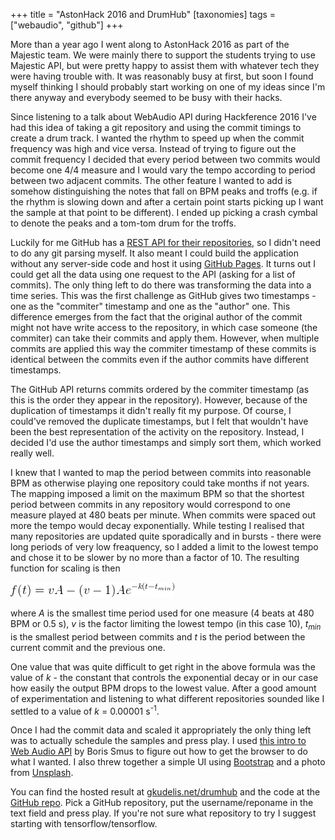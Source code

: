 +++
title = "AstonHack 2016 and DrumHub"
[taxonomies]
tags = ["webaudio", "github"]
+++

More than a year ago I went along to AstonHack 2016 as part of the Majestic
team.  We were mainly there to support the students trying to use Majestic
API, but were pretty happy to assist them with whatever tech they were having
trouble with. It was reasonably busy at first, but soon I found myself thinking
I should probably start working on one of my ideas since I'm there anyway and
everybody seemed to be busy with their hacks.

Since listening to a talk about WebAudio API during Hackference 2016 I've had
this idea of taking a git repository and using the commit timings to create a
drum track. I wanted the rhythm to speed up when the commit frequency was high
and vice versa. Instead of trying to figure out the commit frequency I decided
that every period between two commits would become one 4/4 measure and I would
vary the tempo according to period between two adjacent commits. The other
feature I wanted to add is somehow distinguishing the notes that fall on BPM
peaks and troffs (e.g.  if the rhythm is slowing down and after a certain point
starts picking up I want the sample at that point to be different). I ended up
picking a crash cymbal to denote the peaks and a tom-tom drum for the troffs.

Luckily for me GitHub has a [REST API for their repositories](https://developer.github.com/v3/), so I didn't
need to do any git parsing myself. It also meant I could build the application
without any server-side code and host it using [GitHub Pages](https://pages.github.com/). It turns out I could
get all the data using one request to the API (asking for a list of commits). The
only thing left to do there was transforming the data into a time series. This
was the first challenge as GitHub gives two timestamps - one as the "commiter"
timestamp and one as the "author" one. This difference emerges from the fact
that the original author of the commit might not have write access to the repository,
in which case someone (the commiter) can take their commits and apply them.
However, when multiple commits are applied this way the commiter timestamp of
these commits is identical between the commits even if the author commits
have different timestamps.

The GitHub API returns commits ordered by the commiter timestamp (as this is the
order they appear in the repository). However, because of the duplication of
timestamps it didn't really fit my purpose. Of course, I could've removed the
duplicate timestamps, but I felt that wouldn't have been the best
representation of the activity on the repository. Instead, I decided I'd use
the author timestamps and simply sort them, which worked really well.

I knew that I wanted to map the period between commits into reasonable BPM as
otherwise playing one repository could take months if not years. The mapping
imposed a limit on the maximum BPM so that the shortest period between commits
in any repository would correspond to one measure played at 480 beats per minute.
When commits were spaced out more the tempo would decay exponentially.
While testing I realised that many repositories are updated quite sporadically
and in bursts - there were long periods of very low freaquency, so I added a limit
to the lowest tempo and chose it to be slower by no more than a factor of 10. The
resulting function for scaling is then

<img src="/images/astonhack-drumhub/bpm-formula.png" class="formula">

where <var>A</var> is the smallest time period used for one measure (4 beats at
480 BPM or 0.5 s), <var>v</var> is the factor limiting the lowest tempo
(in this case 10), <var>t<sub>min</sub></var> is the smallest period between
commits and <var>t</var> is the period between the current commit and the
previous one.

One value that was quite difficult to get right in the above formula was the
value of <var>k</var> - the constant that controls the exponential decay or
in our case how easily the output BPM drops to the lowest value. After a good
amount of experimentation and listening to what different repositories sounded
like I settled to a value of <var>k</var> = 0.00001 s<sup>-1</sup>.

Once I had the commit data and scaled it appropriately the only thing left was
to actually schedule the samples and press play. I used
[this intro to Web Audio API](https://www.html5rocks.com/en/tutorials/audio/scheduling://www.html5rocks.com/en/tutorials/webaudio/intro/)
by Boris Smus to figure out how to get the browser to do what I wanted. I also
threw together a simple UI using [Bootstrap](https://getbootstrap.com/) and a
photo from [Unsplash](https://unsplash.com/).

You can find the hosted result at [gkudelis.net/drumhub](http://gkudelis.net/drumhub)
and the code at the [GitHub repo](https://github.com/gkudelis/drumhub).
Pick a GitHub repository, put the username/reponame in the text field and press
play.  If you're not sure what repository to try I suggest starting with
tensorflow/tensorflow.
